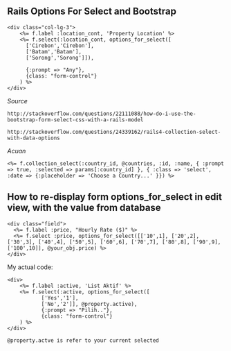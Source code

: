 ## Rails Options For Select and Bootstrap

  	<div class="col-lg-3">
  	    <%= f.label :location_cont, 'Property Location' %>
  	    <%= f.select(:location_cont, options_for_select([
          ['Cirebon','Cirebon'],
          ['Batam','Batam'],
          ['Sorong','Sorong']]),

          {:prompt => "Any"},
          {class: "form-control"}
        ) %>
    </div>

*Source*

	http://stackoverflow.com/questions/22111088/how-do-i-use-the-bootstrap-form-select-css-with-a-rails-model

	http://stackoverflow.com/questions/24339162/rails4-collection-select-with-data-options

*Acuan*

	<%= f.collection_select(:country_id, @countries, :id, :name, { :prompt => true, :selected => params[:country_id] }, { :class => 'select', :date => {:placeholder => 'Choose a Country...' }}) %>    

## How to re-display form options_for_select in edit view, with the value from database

    <div class="field">
      <%= f.label :price, "Hourly Rate ($)" %>
      <%= f.select :price, options_for_select([['10',1], ['20',2], ['30',3], ['40',4], ['50',5], ['60',6], ['70',7], ['80',8], ['90',9], ['100',10]], @your_obj.price) %>
    </div>

My actual code:

    <div>
        <%= f.label :active, 'List Aktif' %>
        <%= f.select(:active, options_for_select([
               ['Yes','1'],
               ['No','2']], @property.active),
               {:prompt => "Pilih.."},
               {class: "form-control"}
        ) %>
    </div>

    @property.actve is refer to your current selected